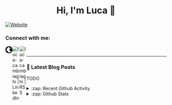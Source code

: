<!--
**lccambiaghi/lccambiaghi** is a ✨ _special_ ✨ repository because its `README.md` (this file) appears on your GitHub profile.

Here are some ideas to get you started:

- 🔭 I’m currently working on ...
- 🌱 I’m currently learning ...
- 👯 I’m looking to collaborate on ...
- 🤔 I’m looking for help with ...
- 💬 Ask me about ...
- 📫 How to reach me: ...
- 😄 Pronouns: ...
- ⚡ Fun fact: ...
-->

<h1 align="center">Hi, I'm Luca 👋</h1>

[![Website](https://img.shields.io/website?label=luca.cambiaghi.me&style=flat&url=https%3A%2F%2Fluca.cambiaghi.me)](https://luca.cambiaghi.me)

### Connect with me:

[<img align="left" alt="luca.cambiaghi.me" width="22px" src="https://raw.githubusercontent.com/iconic/open-iconic/master/svg/globe.svg" />][website]
[<img align="left" alt="luca-cambiaghi | LinkedIn" width="22px" src="https://cdn.jsdelivr.net/npm/simple-icons@v3/icons/linkedin.svg" />][linkedin]
[<img align="left" alt="luca-cambiaghi | RSS" width="22px" src="https://cdn.jsdelivr.net/npm/simple-icons@v3/icons/rss.svg" />][rss]
<br />

---

### 📕 Latest Blog Posts
TODO

<details>
  <summary>:zap: Recent Github Activity</summary>
  
TODO
  
</details>

<details>
  <summary>:zap: Github Stats</summary>

<p>&nbsp;<img align="center" src="https://github-readme-stats.vercel.app/api?username=lccambiaghi&show_icons=true" alt="lccambiaghi" /></p>

</details>

[website]: https://luca.cambiaghi.me
[linkedin]: https://linkedin.com/in/luca.cambiaghi
[rss]: https://luca.cambiaghi.me/feed.xml
